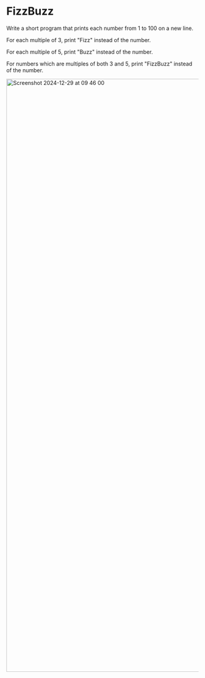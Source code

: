 # FizzBuzz
Write a short program that prints each number from 1 to 100 on a new line. 

For each multiple of 3, print "Fizz" instead of the number. 

For each multiple of 5, print "Buzz" instead of the number. 

For numbers which are multiples of both 3 and 5, print "FizzBuzz" instead of the number.

<img width="1552" alt="Screenshot 2024-12-29 at 09 46 00" src="https://github.com/user-attachments/assets/dc3f502b-047d-4e72-95cd-dc4bd3b72e29" />
